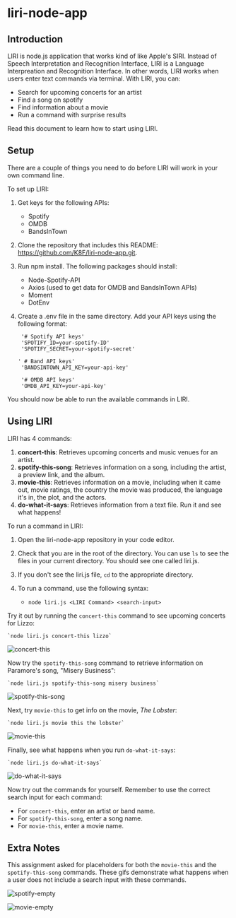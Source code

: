 # liri-node-app

## Introduction

LIRI is node.js application that works kind of  like Apple's SIRI. Instead of Speech Interpretation and Recognition Interface, LIRI is a Language Interpreation and Recognition Interface. In other words, LIRI works when users enter text commands via terminal. With LIRI, you can: 

* Search for upcoming concerts for an artist
* Find a song on spotify
* Find information about a movie
* Run a command with surprise results

Read this document to learn how to start using LIRI. 

## Setup

There are a couple of things you need to do before LIRI will work in your own command line. 

To set up LIRI: 

1. Get keys for the following APIs: 
    
    * Spotify
    * OMDB
    * BandsInTown
    
1. Clone the repository that includes this README: https://github.com/K8F/liri-node-app.git. 
1. Run npm install. The following packages should install: 

    * Node-Spotify-API
    * Axios (used to get data for OMDB and BandsInTown APIs)
    * Moment
    * DotEnv
    
1. Create a .env file in the same directory. Add your API keys using the following format: 

        '# Spotify API keys'
        'SPOTIFY_ID=your-spotify-ID'
        'SPOTIFY_SECRET=your-spotify-secret'

       ' # Band API keys'
        'BANDSINTOWN_API_KEY=your-api-key'

        '# OMDB API keys'
        'OMDB_API_KEY=your-api-key'
        
You should now be able to run the available commands in LIRI. 

## Using LIRI

LIRI has 4 commands: 

1. **concert-this**:  Retrieves upcoming concerts and music venues for an artist. 
1. **spotify-this-song**: Retrieves information on a song, including the artist, a preview link, and the album.
1. **movie-this**: Retrieves information on a movie, including when it came out, movie ratings, the country the movie was produced, the language it's in, the  plot, and the actors. 
1. **do-what-it-says**: Retrieves information from a text file. Run it and see what happens!

To run a command in LIRI: 

1. Open the liri-node-app repository in your code editor.
1. Check that you are in the root of the directory.  You can use `ls` to see the files in your current directory. You should see one called liri.js. 
1. If you don't see the liri.js file, `cd` to the appropriate directory.
1. To run a command, use the following syntax: 
    
    * `node liri.js <LIRI Command> <search-input>`
    
Try it out by running the `concert-this` command to see upcoming concerts for Lizzo: 

    `node liri.js concert-this lizzo`

![concert-this](gifs/concert-this.gif)

 
Now try the `spotify-this-song` command to retrieve information on Paramore's song, "Misery Business":

    `node liri.js spotify-this-song misery business`
    
![spotify-this-song](gifs/spotify-this-song.gif)

    
Next, try `movie-this` to get info on the movie, *The Lobster*: 

    `node liri.js movie this the lobster`

![movie-this](gifs/movie-this.gif)


Finally, see what happens when you run `do-what-it-says`:

    `node liri.js do-what-it-says`

![do-what-it-says](gifs/do-what-it-says.gif)

Now try out the commands for yourself. Remember to use the correct search input for each command: 

* For `concert-this`, enter an artist or band name.
* For `spotify-this-song`, enter a song name.
* For `movie-this`, enter a movie name.


## Extra Notes

This assignment asked for placeholders for both the `movie-this` and the `spotify-this-song` commands. These gifs demonstrate what happens when a user does not include a search input with these commands. 

![spotify-empty](gifs/spotify-empty.gif)

![movie-empty](gifs/movie-empty.gif)






        

